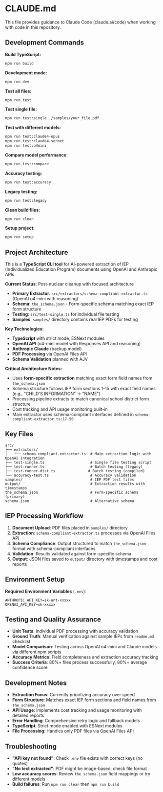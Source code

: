 # CLAUDE.md

This file provides guidance to Claude Code (claude.ai/code) when working with code in this repository.

## Development Commands

**Build TypeScript:**
```bash
npm run build
```

**Development mode:**
```bash
npm run dev
```

**Test all files:**
```bash
npm run test
```

**Test single file:**
```bash
npm run test:single ./samples/your_file.pdf
```

**Test with different models:**
```bash
npm run test:claude4-opus
npm run test:claude4-sonnet
npm run test:o4mini
```

**Compare model performance:**
```bash
npm run test:compare
```

**Accuracy testing:**
```bash
npm run test:accuracy
```

**Legacy testing:**
```bash
npm run test:legacy
```

**Clean build files:**
```bash
npm run clean
```

**Setup project:**
```bash
npm run setup
```

## Project Architecture

This is a **TypeScript CLI tool** for AI-powered extraction of IEP (Individualized Education Program) documents using OpenAI and Anthropic APIs.

**Current Status**: Post-nuclear cleanup with focused architecture
- **Primary Extractor**: `src/extractors/schema-compliant-extractor.ts` (OpenAI o4-mini with reasoning)
- **Schema**: `the_schema.json` - Form-specific schema matching exact IEP form structure
- **Testing**: `src/test-single.ts` for individual file testing
- **Samples**: `samples/` directory contains real IEP PDFs for testing

**Key Technologies:**
- **TypeScript** with strict mode, ESNext modules
- **OpenAI API** (o4-mini model with Responses API and reasoning)
- **Anthropic Claude** (backup model)
- **PDF Processing** via OpenAI Files API
- **Schema Validation** planned with AJV

**Critical Architecture Notes:**
- Uses **form-specific extraction** matching exact form field names from `the_schema.json`
- Schema structure follows IEP form sections 1-15 with exact field names (e.g., "CHILD'S INFORMATION" → "NAME")
- Processing pipeline extracts to match canonical school district form structure
- Cost tracking and API usage monitoring built-in
- Main extractor uses schema-compliant interfaces defined in `schema-compliant-extractor.ts:17-50`

## Key Files

```
src/
├── extractors/
│   └── schema-compliant-extractor.ts  # Main extraction logic with OpenAI integration
├── test-single.ts                     # Single file testing script
├── test-runner.ts                     # Batch testing (legacy)
├── test-runner-dist.ts               # Batch testing (compiled)
└── accuracy-test.ts                   # Accuracy validation
samples/                               # IEP PDF test files
output/                                # Extraction results with timestamps
the_schema.json                        # Form-specific schema (primary)
schema.json                            # Alternative schema
```

## IEP Processing Workflow

1. **Document Upload**: PDF files placed in `samples/` directory
2. **Extraction**: `schema-compliant-extractor.ts` processes via OpenAI Files API
3. **Schema Compliance**: Output structured to match `the_schema.json` format with schema-compliant interfaces
4. **Validation**: Results validated against form-specific schema
5. **Output**: JSON files saved to `output/` directory with timestamps and cost reports

## Environment Setup

**Required Environment Variables** (`.env`):
```
ANTHROPIC_API_KEY=sk-ant-xxxxx
OPENAI_API_KEY=sk-xxxxx
```

## Testing and Quality Assurance

- **Unit Tests**: Individual PDF processing with accuracy validation
- **Ground Truth**: Manual verification against sample IEPs from `readme.md` checklist
- **Model Comparison**: Testing across OpenAI o4-mini and Claude models via different npm scripts
- **Accuracy Metrics**: Field completeness and extraction accuracy tracking
- **Success Criteria**: 80%+ files process successfully, 80%+ average confidence score

## Development Notes

- **Extraction Focus**: Currently prioritizing accuracy over speed
- **Form Structure**: Matches exact IEP form sections and field names from `the_schema.json`
- **API Usage**: Implements cost tracking and usage monitoring with detailed reports
- **Error Handling**: Comprehensive retry logic and fallback models
- **TypeScript**: Strict mode enabled with ESNext modules
- **File Processing**: Handles only PDF files via OpenAI Files API

## Troubleshooting

- **"API key not found"**: Check `.env` file exists with correct keys (no quotes)
- **"No text extracted"**: PDF might be image-based, check file format
- **Low accuracy scores**: Review `the_schema.json` field mappings or try different models
- **Build failures**: Run `npm run clean` then `npm run build`